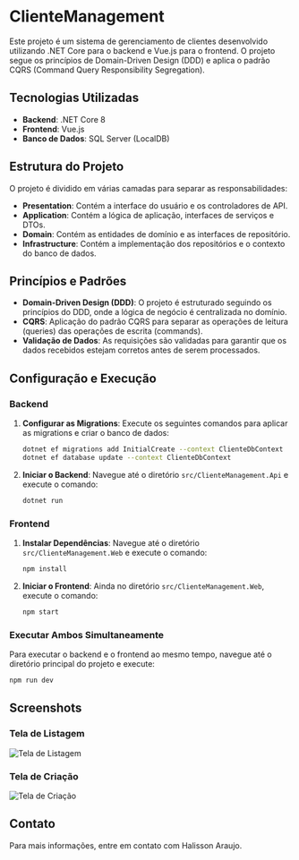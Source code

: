 
# ClienteManagement

Este projeto é um sistema de gerenciamento de clientes desenvolvido utilizando .NET Core para o backend e Vue.js para o frontend. O projeto segue os princípios de Domain-Driven Design (DDD) e aplica o padrão CQRS (Command Query Responsibility Segregation).

## Tecnologias Utilizadas

- **Backend**: .NET Core 8
- **Frontend**: Vue.js
- **Banco de Dados**: SQL Server (LocalDB)

## Estrutura do Projeto

O projeto é dividido em várias camadas para separar as responsabilidades:

- **Presentation**: Contém a interface do usuário e os controladores de API.
- **Application**: Contém a lógica de aplicação, interfaces de serviços e DTOs.
- **Domain**: Contém as entidades de domínio e as interfaces de repositório.
- **Infrastructure**: Contém a implementação dos repositórios e o contexto do banco de dados.

## Princípios e Padrões

- **Domain-Driven Design (DDD)**: O projeto é estruturado seguindo os princípios do DDD, onde a lógica de negócio é centralizada no domínio.
- **CQRS**: Aplicação do padrão CQRS para separar as operações de leitura (queries) das operações de escrita (commands).
- **Validação de Dados**: As requisições são validadas para garantir que os dados recebidos estejam corretos antes de serem processados.

## Configuração e Execução

### Backend

1. **Configurar as Migrations**:
   Execute os seguintes comandos para aplicar as migrations e criar o banco de dados:

   ```bash
   dotnet ef migrations add InitialCreate --context ClienteDbContext
   dotnet ef database update --context ClienteDbContext
   ```

2. **Iniciar o Backend**:
   Navegue até o diretório `src/ClienteManagement.Api` e execute o comando:

   ```bash
   dotnet run
   ```

### Frontend

1. **Instalar Dependências**:
   Navegue até o diretório `src/ClienteManagement.Web` e execute o comando:

   ```bash
   npm install
   ```

2. **Iniciar o Frontend**:
   Ainda no diretório `src/ClienteManagement.Web`, execute o comando:

   ```bash
   npm start
   ```

### Executar Ambos Simultaneamente

Para executar o backend e o frontend ao mesmo tempo, navegue até o diretório principal do projeto e execute:

```bash
npm run dev
```

## Screenshots

### Tela de Listagem

![Tela de Listagem](./screenshots/listagem.png)

### Tela de Criação

![Tela de Criação](./screenshots/criacao.png)

## Contato

Para mais informações, entre em contato com Halisson Araujo.
